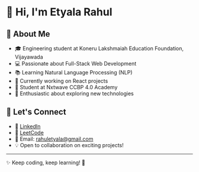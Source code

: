 # 👋 Hi, I'm Etyala Rahul  

## 🚀 About Me  
- 🎓 Engineering student at Koneru Lakshmaiah Education Foundation, Vijayawada  
- 💻 Passionate about Full-Stack Web Development  
- 📚 Learning Natural Language Processing (NLP)  
- 🎯 Currently working on React projects  
- 📖 Student at Nxtwave CCBP 4.0 Academy  
- 🌱 Enthusiastic about exploring new technologies  

## 🤝 Let's Connect  
- 🔗 [LinkedIn](https://www.linkedin.com/in/etyalarahul/)  
- 🔢 [LeetCode](https://leetcode.com/u/klu2300032656/)  
- 📧 Email: rahuletyala@gmail.com  
- 💡 Open to collaboration on exciting projects!  

---
✨ Keep coding, keep learning! 🚀  
